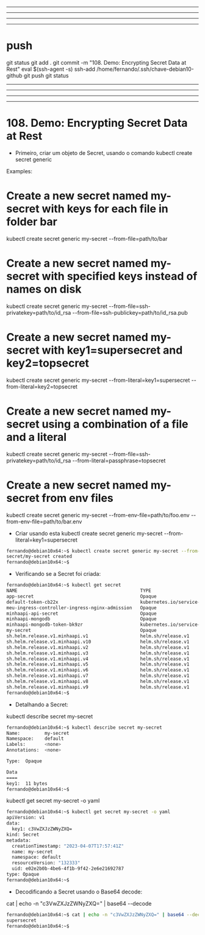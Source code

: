 
------------------------------------------------------------------------------------------------------------------------------------------------------
------------------------------------------------------------------------------------------------------------------------------------------------------
------------------------------------------------------------------------------------------------------------------------------------------------------
------------------------------------------------------------------------------------------------------------------------------------------------------
# push

git status
git add .
git commit -m "108. Demo: Encrypting Secret Data at Rest"
eval $(ssh-agent -s)
ssh-add /home/fernando/.ssh/chave-debian10-github
git push
git status




------------------------------------------------------------------------------------------------------------------------------------------------------
------------------------------------------------------------------------------------------------------------------------------------------------------
------------------------------------------------------------------------------------------------------------------------------------------------------
------------------------------------------------------------------------------------------------------------------------------------------------------
# 108. Demo: Encrypting Secret Data at Rest



- Primeiro, criar um objeto de Secret, usando o comando kubectl create secret generic


Examples:
  # Create a new secret named my-secret with keys for each file in folder bar
  kubectl create secret generic my-secret --from-file=path/to/bar

  # Create a new secret named my-secret with specified keys instead of names on disk
  kubectl create secret generic my-secret --from-file=ssh-privatekey=path/to/id_rsa
--from-file=ssh-publickey=path/to/id_rsa.pub

  # Create a new secret named my-secret with key1=supersecret and key2=topsecret
  kubectl create secret generic my-secret --from-literal=key1=supersecret --from-literal=key2=topsecret

  # Create a new secret named my-secret using a combination of a file and a literal
  kubectl create secret generic my-secret --from-file=ssh-privatekey=path/to/id_rsa --from-literal=passphrase=topsecret

  # Create a new secret named my-secret from env files
  kubectl create secret generic my-secret --from-env-file=path/to/foo.env --from-env-file=path/to/bar.env




- Criar usando esta
kubectl create secret generic my-secret --from-literal=key1=supersecret

~~~~bash
fernando@debian10x64:~$ kubectl create secret generic my-secret --from-literal=key1=supersecret
secret/my-secret created
fernando@debian10x64:~$
~~~~



- Verificando se a Secret foi criada:

~~~~bash
fernando@debian10x64:~$ kubectl get secret
NAME                                             TYPE                                  DATA   AGE
app-secret                                       Opaque                                3      31d
default-token-cb22x                              kubernetes.io/service-account-token   3      96d
meu-ingress-controller-ingress-nginx-admission   Opaque                                3      96d
minhaapi-api-secret                              Opaque                                2      70d
minhaapi-mongodb                                 Opaque                                2      70d
minhaapi-mongodb-token-bk9zr                     kubernetes.io/service-account-token   3      70d
my-secret                                        Opaque                                1      56s
sh.helm.release.v1.minhaapi.v1                   helm.sh/release.v1                    1      83d
sh.helm.release.v1.minhaapi.v10                  helm.sh/release.v1                    1      68d
sh.helm.release.v1.minhaapi.v2                   helm.sh/release.v1                    1      75d
sh.helm.release.v1.minhaapi.v3                   helm.sh/release.v1                    1      75d
sh.helm.release.v1.minhaapi.v4                   helm.sh/release.v1                    1      73d
sh.helm.release.v1.minhaapi.v5                   helm.sh/release.v1                    1      73d
sh.helm.release.v1.minhaapi.v6                   helm.sh/release.v1                    1      70d
sh.helm.release.v1.minhaapi.v7                   helm.sh/release.v1                    1      68d
sh.helm.release.v1.minhaapi.v8                   helm.sh/release.v1                    1      68d
sh.helm.release.v1.minhaapi.v9                   helm.sh/release.v1                    1      68d
fernando@debian10x64:~$
~~~~




- Detalhando a Secret:

kubectl describe secret my-secret

~~~~bash
fernando@debian10x64:~$ kubectl describe secret my-secret
Name:         my-secret
Namespace:    default
Labels:       <none>
Annotations:  <none>

Type:  Opaque

Data
====
key1:  11 bytes
fernando@debian10x64:~$
~~~~






kubectl get secret my-secret -o yaml

~~~~bash
fernando@debian10x64:~$ kubectl get secret my-secret -o yaml
apiVersion: v1
data:
  key1: c3VwZXJzZWNyZXQ=
kind: Secret
metadata:
  creationTimestamp: "2023-04-07T17:57:41Z"
  name: my-secret
  namespace: default
  resourceVersion: "132333"
  uid: e02e2b0b-4be6-4f1b-9f42-2e6e21692787
type: Opaque
fernando@debian10x64:~$
~~~~




- Decodificando a Secret usando o Base64 decode:

cat | echo -n "c3VwZXJzZWNyZXQ=" | base64 --decode

~~~~bash
fernando@debian10x64:~$ cat | echo -n "c3VwZXJzZWNyZXQ=" | base64 --decode
supersecret
fernando@debian10x64:~$
~~~~
